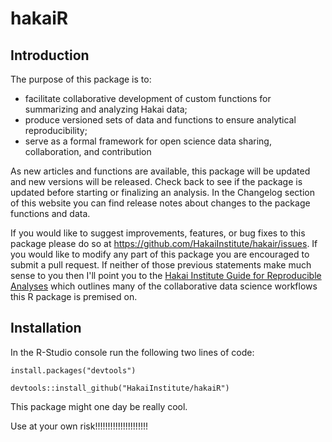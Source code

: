 # hakaiR

## Introduction

The purpose of this package is to:

* facilitate collaborative development of custom functions for summarizing and analyzing Hakai data;
* produce versioned sets of data and functions to ensure analytical reproducibility;
* serve as a formal framework for open science data sharing, collaboration, and contribution

As new articles and functions are available, this package will be updated and new versions will be released. Check back to see if the package is updated before starting or finalizing an analysis. In the Changelog section of this website you can find release notes about changes to the package functions and data.

If you would like to suggest improvements, features, or bug fixes to this package please do so at https://github.com/HakaiInstitute/hakair/issues. If you would like to modify any part of this package you are encouraged to submit a pull request. If neither of those previous statements make much sense to you then I'll point you to the [Hakai Institute Guide for Reproducible Analyses](https://hecate.hakai.org/rguide/#) which outlines many of the collaborative data science workflows this R package is premised on.

## Installation

In the R-Studio console run the following two lines of code:

`install.packages("devtools")`

`devtools::install_github("HakaiInstitute/hakaiR")`


This package might one day be really cool.

Use at your own risk!!!!!!!!!!!!!!!!!!!!!


